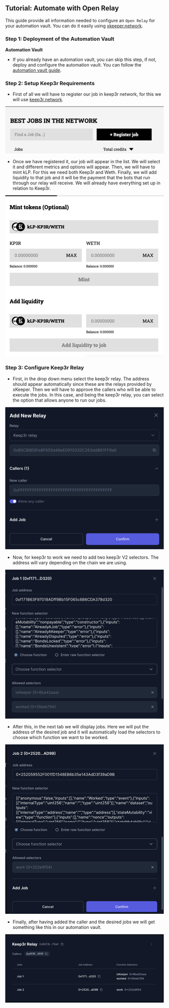 ## Tutorial: Automate with Open Relay

This guide provide all information needed to configure an `Open Relay` for your automation vault. You can do it easily using [xkeeper.network](https://xkeeper.network/).

### Step 1: Deployment of the Automation Vault

**Automation Vault**

- If you already have an automation vault, you can skip this step, if not, deploy and configure the automation vault. You can follow the [automation vault guide](./automation_vault_guide.md).

### Step 2: Setup Keep3r Requirements

- First of all we will have to register our job in keep3r network, for this we will use [keep3r.network](https://https://keep3r.network//).

![registerJob](../../images/keep3rRelayGuide/registerJob.png)

- Once we have registered it, our job will appear in the list. We will select it and different metrics and options will appear. Then, we will have to mint kLP. For this we need both Keep3r and Weth. Finally, we will add liquidity to that job and it will be the payment that the bots that run through our relay will receive. We will already have everything set up in relation to Keep3r.

![mintKlp](../../images/keep3rRelayGuide/mintKlp.png)

### Step 3: Configure Keep3r Relay

- First, in the drop down menu select the keep3r relay. The address should appear automatically since these are the relays provided by xKeeper. Then we will have to approve the callers who will be able to execute the jobs. In this case, and being the keep3r relay, you can select the option that allows anyone to run our jobs.

![addKeep3rRelay](../../images/keep3rRelayGuide/addKeep3rRelay.png)

- Now, for keep3r to work we need to add two keep3r V2 selectors. The address will vary depending on the chain we are using.

![keep3rFuncSelectors](../../images/keep3rRelayGuide/keep3rFuncSelectors.png)

- After this, in the next tab we will display jobs. Here we will put the address of the desired job and it will automatically load the selectors to choose which function we want to be worked.

![selectorsKeep3rRelay](../../images/keep3rRelayGuide/selectorsKeep3rRelay.png)

- Finally, after having added the caller and the desired jobs we will get something like this in our automation vault.

![configuredKeep3rRelay](../../images/keep3rRelayGuide/configuredKeep3rRelay.png)
